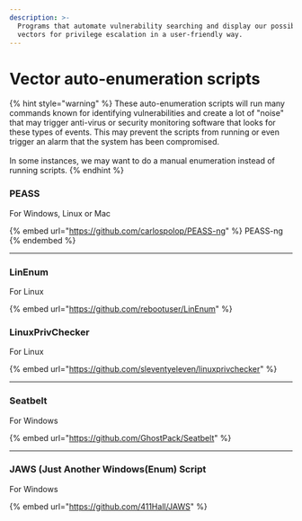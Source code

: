 ```yaml
---
description: >-
  Programs that automate vulnerability searching and display our possible
  vectors for privilege escalation in a user-friendly way.
---
```


# Vector auto-enumeration scripts

{% hint style="warning" %}
These auto-enumeration scripts will run many commands known for identifying vulnerabilities and create a lot of "noise" that may trigger anti-virus or security monitoring software that looks for these types of events. This may prevent the scripts from running or even trigger an alarm that the system has been compromised. \
\
In some instances, we may want to do a manual enumeration instead of running scripts.
{% endhint %}

### PEASS

For Windows, Linux or Mac

{% embed url="https://github.com/carlospolop/PEASS-ng" %}
PEASS-ng
{% endembed %}

***

### LinEnum

For Linux

{% embed url="https://github.com/rebootuser/LinEnum" %}

### LinuxPrivChecker

For Linux

{% embed url="https://github.com/sleventyeleven/linuxprivchecker" %}

***

### Seatbelt

For Windows

{% embed url="https://github.com/GhostPack/Seatbelt" %}

***

### JAWS (Just Another Windows(Enum) Script

For Windows

{% embed url="https://github.com/411Hall/JAWS" %}
